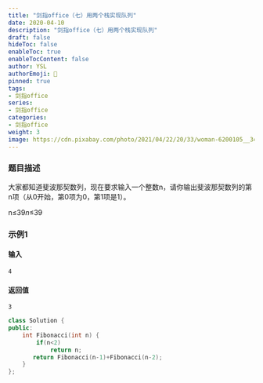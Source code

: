 ```yaml
---
title: "剑指office（七）用两个栈实现队列"
date: 2020-04-10
description: "剑指office（七）用两个栈实现队列"
draft: false
hideToc: false
enableToc: true
enableTocContent: false
author: YSL
authorEmoji: 🎅
pinned: true
tags:
- 剑指office
series:
- 剑指office
categories:
- 剑指office
weight: 3
image: https://cdn.pixabay.com/photo/2021/04/22/20/33/woman-6200105__340.jpg
---
```


### 题目描述

大家都知道斐波那契数列，现在要求输入一个整数n，请你输出斐波那契数列的第n项（从0开始，第0项为0，第1项是1）。 

n≤39*n*≤39

### 示例1

#### 输入

```
4
```

#### 返回值

```
3
```

```c++
class Solution {
public:
    int Fibonacci(int n) {
        if(n<2)
            return n;
       return Fibonacci(n-1)+Fibonacci(n-2);
    }
};
```